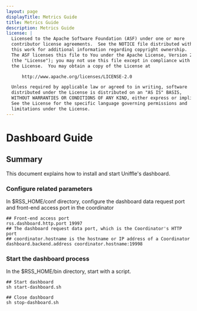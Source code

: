 ```yaml
---
layout: page
displayTitle: Metrics Guide
title: Metrics Guide
description: Metrics Guide
license: |
  Licensed to the Apache Software Foundation (ASF) under one or more
  contributor license agreements.  See the NOTICE file distributed with
  this work for additional information regarding copyright ownership.
  The ASF licenses this file to You under the Apache License, Version 2.0
  (the "License"); you may not use this file except in compliance with
  the License.  You may obtain a copy of the License at

      http://www.apache.org/licenses/LICENSE-2.0

  Unless required by applicable law or agreed to in writing, software
  distributed under the License is distributed on an "AS IS" BASIS,
  WITHOUT WARRANTIES OR CONDITIONS OF ANY KIND, either express or implied.
  See the License for the specific language governing permissions and
  limitations under the License.
---
```

# Dashboard Guide

## Summary
This document explains how to install and start Uniffle's dashboard.

### Configure related parameters
In $RSS_HOME/conf directory, configure the dashboard data request port and front-end access port in the coordinator
``` shell
## Front-end access port
rss.dashboard.http.port 19997
## The dashboard request data port, which is the Coordinator's HTTP port
## coordinator.hostname is the hostname or IP address of a Coordinator
dashboard.backend.address coordinator.hostname:19998
```

### Start the dashboard process
In the $RSS_HOME/bin directory, start with a script.
``` shell
## Start dashboard
sh start-dashboard.sh

## Close dashboard
sh stop-dashboard.sh
